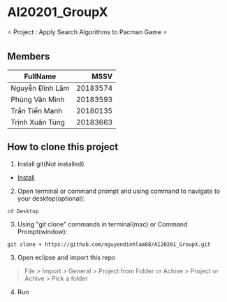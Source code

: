 # AI20201_GroupX
⭐ Project  : Apply Search Algorithms to Pacman Game ⭐

## Members

| FullName        | MSSV     |
| --------------- | --------:|
| Nguyễn Đình Lâm | 20183574 |
| Phùng Văn Minh  | 20183593 |
| Trần Tiến Mạnh  | 20180135 |
| Trịnh Xuân Tùng | 20183663 |

## How to clone this project

1. Install git(Not installed)

- [Install](https://git-scm.com/book/en/v2/Getting-Started-Installing-Git)

2. Open terminal or command prompt and using command to navigate to your desktop(optional):

```
cd Desktop
```

3. Using "git clone" commands in terminal(mac) or Command Prompt(window):

```
git clone + https://github.com/nguyendinhlam88/AI20201_GroupX.git
``` 
3. Open eclipse and import this repo

> File \> Import \> General \> Project from Folder or Achive \> Project or Achive \> Pick a folder

4. Run

